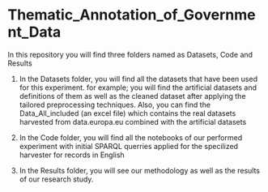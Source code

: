# Thematic_Annotation_of_Government_Data

In this repository you will find three folders named as Datasets, Code and Results
1. In the Datasets folder, you will find all the datasets that have been used for this experiment. for example; you will find the artificial datasets and definitions of them as well as the cleaned dataset after applying the tailored preprocessing techniques. Also, you can find the Data_All_included (an excel file) which contains the real datasets harvested from data.europa.eu combined with the artificial datasets

2. In the Code folder, you will find all the notebooks of our performed experiment with initial SPARQL querries applied for the specilized harvester for records in English

3. In the Results folder, you will see our methodology as well as the results of our research study.
